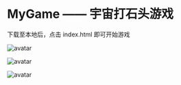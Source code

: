 # MyGame —— 宇宙打石头游戏

下载至本地后，点击 index.html 即可开始游戏

![avatar](https://raw.githubusercontent.com/qukichin/mygame-crushed/master/img/start.png)

![avatar](https://raw.githubusercontent.com/qukichin/mygame-crushed/master/img/run.png)

![avatar](https://raw.githubusercontent.com/qukichin/mygame-crushed/master/img/stop.png)
